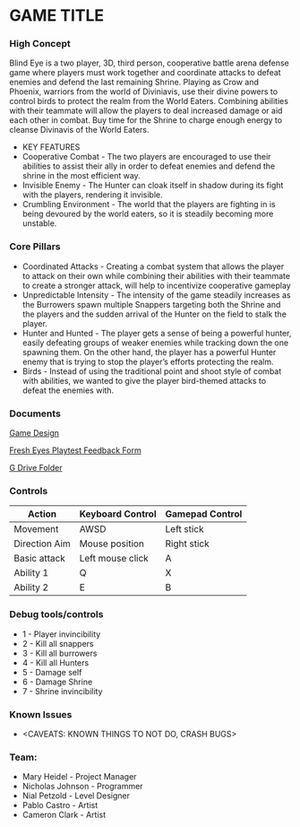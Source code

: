 # GAME TITLE

### High Concept

Blind Eye is a two player, 3D, third person, cooperative battle arena defense game where players must work together and coordinate attacks to defeat enemies and defend the last remaining Shrine. Playing as Crow and Phoenix, warriors from the world of Diviniavis, use their divine powers to control birds to protect the realm from the World Eaters. Combining abilities with their teammate will allow the players to deal increased damage or aid each other in combat. Buy time for the Shrine to charge enough energy to cleanse Divinavis of the World Eaters.

* KEY FEATURES
* Cooperative Combat - The two players are encouraged to use their abilities to assist their ally in order to defeat enemies and defend the shrine in the most efficient way. 
* Invisible Enemy - The Hunter can cloak itself in shadow during its fight with the players, rendering it invisible.
* Crumbling Environment - The world that the players are fighting in is being devoured by the world eaters, so it is steadily becoming more unstable.

### Core Pillars
* Coordinated Attacks - Creating a combat system that allows the player to attack on their own while combining their abilities with their teammate to create a stronger attack, will help to incentivize cooperative gameplay
* Unpredictable Intensity - The intensity of the game steadily increases as the Burrowers spawn multiple Snappers targeting both the Shrine and the players and the sudden arrival of the Hunter on the field to stalk the player.
* Hunter and Hunted - The player gets a sense of being a powerful hunter, easily defeating groups of weaker enemies while tracking down the one spawning them. On the other hand, the player has a powerful Hunter enemy that is trying to stop the player’s efforts protecting the realm.
* Birds - Instead of using the traditional point and shoot style of combat with abilities, we wanted to give the player bird-themed attacks to defeat the enemies with.

### Documents

[Game Design](<https://docs.google.com/document/d/1v6Kb8D5iBFX2CARsvLRC01mK8gDOMmLfhdmhwX2aG-E/edit?usp=sharing>)

[Fresh Eyes Playtest Feedback Form](<https://docs.google.com/forms/d/1EpBZoUvKfLMMF3GaZU68zBlcoBp9yx0hS8Al0QKMMKw/edit?usp=sharing>)

[G Drive Folder](<https://drive.google.com/drive/folders/1hjaj08cCvYL3Be4o2cc4maj_e3tBocap?usp=sharing>)

### Controls

Action               | Keyboard Control  | Gamepad Control
---                  |---                |---
Movement             | AWSD              | Left stick
Direction Aim        | Mouse position    | Right stick
Basic attack         | Left mouse click  | A
Ability 1            | Q                 | X
Ability 2            | E                 | B


### Debug tools/controls

* 1 - Player invincibility
* 2 - Kill all snappers
* 3 - Kill all burrowers
* 4 - Kill all Hunters
* 5 - Damage self
* 6 - Damage Shrine
* 7 - Shrine invincibility


### Known Issues

* <CAVEATS: KNOWN THINGS TO NOT DO, CRASH BUGS>

### Team:

* Mary Heidel - Project Manager
* Nicholas Johnson - Programmer
* Nial Petzold - Level Designer
* Pablo Castro - Artist
* Cameron Clark - Artist
